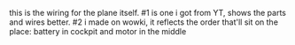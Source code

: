 this is the wiring for the plane itself.
#1 is one i got from YT, shows the parts and wires better. 
#2 i made on wowki, it reflects the order that'll sit on the place: battery in cockpit and motor in the middle
